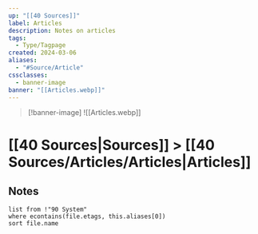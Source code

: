 ```yaml
---
up: "[[40 Sources]]"
label: Articles
description: Notes on articles
tags:
  - Type/Tagpage
created: 2024-03-06
aliases:
  - "#Source/Article"
cssclasses:
  - banner-image
banner: "[[Articles.webp]]"
---
```

> [!banner-image] ![[Articles.webp]]
# [[40 Sources|Sources]] > [[40 Sources/Articles/Articles|Articles]]
## Notes
```dataview
list from !"90 System"
where econtains(file.etags, this.aliases[0])
sort file.name
```
